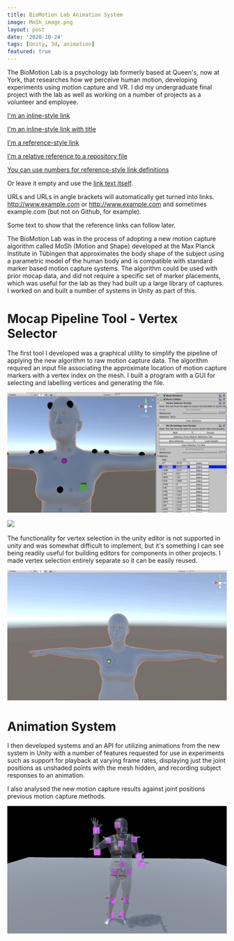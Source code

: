 ```yaml
---
title: BioMotion Lab Animation System
image: MoSh_image.png
layout: post
date: '2020-10-24'
tags: [Unity, 3d, animation]
featured: true
---
```


The BioMotion Lab is a psychology lab formerly based at Queen's, now at York, that researches how we perceive human motion, developing experiments using motion capture and VR. I did my undergraduate final project with the lab as well as working on a number of projects as a volunteer and employee.


[I'm an inline-style link](https://www.google.com)

[I'm an inline-style link with title](https://www.google.com "Google's Homepage")

[I'm a reference-style link][Arbitrary case-insensitive reference text]

[I'm a relative reference to a repository file](../blob/master/LICENSE)

[You can use numbers for reference-style link definitions][1]

Or leave it empty and use the [link text itself].

URLs and URLs in angle brackets will automatically get turned into links. 
http://www.example.com or <http://www.example.com> and sometimes 
example.com (but not on Github, for example).

Some text to show that the reference links can follow later.

[arbitrary case-insensitive reference text]: https://www.mozilla.org
[1]: http://slashdot.org
[link text itself]: http://www.reddit.com

The BioMotion Lab was in the process of adopting a new motion capture algorithm called MoSh (Motion and Shape) developed at the Max Planck Institute in Tübingen that approximates the body shape of the subject using a parametric model of the human body and is compatible with standard marker based motion capture systems. The algorithm could be used with prior mocap data, and did not require a specific set of marker placements, which was useful for the lab as they had built up a large library of captures. I worked on and built a number of systems in Unity as part of this. 

# Mocap Pipeline Tool - Vertex Selector

The first tool I developed was a graphical utility to simplify the pipeline of applying the new algorithm to raw motion capture data. The algorithm required an input file associating the approximate location of motion capture markers with a vertex index on the mesh. I built a program with a GUI for selecting and labelling vertices and generating the file.

![](./overview_screenshot.png)

![](./add-vertex.gif)

The functionality for vertex selection in the unity editor is not supported in unity and was somewhat difficult to implement, but it's something I can see being readily useful for building editors for components in other projects. I made vertex selection entirely separate so it can be easily reused. 

![](./select-vertex.gif)

# Animation System

I then developed systems and an API for utilizing animations from the new system in Unity with a number of features requested for use in experiments such as support for playback at varying frame rates, displaying just the joint positions as unshaded points with the mesh hidden, and recording subject responses to an animation. 

I also analysed the new motion capture results against joint positions previous motion capture methods.

![](./mosh_compare.png)